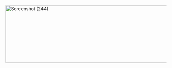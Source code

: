 <img width="1623" height="182" alt="Screenshot (244)" src="https://github.com/user-attachments/assets/c475c555-1742-4366-a9f0-d9ec64b4b9b9" />
